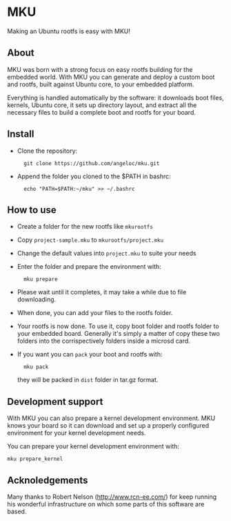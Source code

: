 MKU
===

Making an Ubuntu rootfs is easy with MKU!

About
-----

MKU was born with a strong focus on easy rootfs building for the embedded world.
With MKU you can generate and deploy a custom boot and rootfs, built against Ubuntu core, to your embedded platform.

Everything is handled automatically by the software: it downloads boot files, kernels, Ubuntu core, it sets up directory layout, and extract all the necessary files to build a complete boot and rootfs for your board.

Install
-------

* Clone the repository:
  
		git clone https://github.com/angeloc/mku.git

* Append the folder you cloned to the $PATH in bashrc:

		echo "PATH=$PATH:~/mku" >> ~/.bashrc

How to use
----------

* Create a folder for the new rootfs like `mkurootfs`

* Copy `project-sample.mku` to `mkurootfs/project.mku`

* Change the default values into `project.mku` to suite your needs

* Enter the folder and prepare the environment with:

		mku prepare

* Please wait until it completes, it may take a while due to file downloading.

* When done, you can add your files to the rootfs folder.

* Your rootfs is now done. To use it, copy boot folder and rootfs folder to your embedded board. Generally it's simply a matter of copy these two folders into the corrispectively folders inside a microsd card.

* If you want you can `pack` your boot and rootfs with:

		mku pack
	they will be packed in `dist` folder in tar.gz format.

Development support
-------------------

With MKU you can also prepare a kernel development environment. MKU knows your board so it can download and set up a properly configured environment for your kernel development needs.

You can prepare your kernel development environment with:

	mku prepare_kernel

Acknoledgements
---------------

Many thanks to Robert Nelson (http://www.rcn-ee.com/) for keep running his wonderful infrastructure on which some parts of this software are based.

